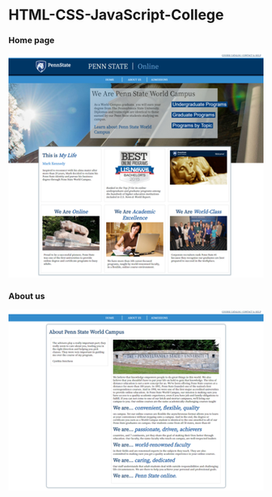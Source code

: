 # HTML-CSS-JavaScript-College

<h3>Home page</h3>

<img src="Home.png">

<h3>About us</h3>

<img src="About Us.png">
